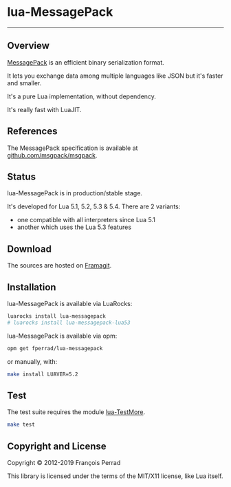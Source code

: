 
# lua-MessagePack

---

## Overview

[MessagePack](http://msgpack.org/)
is an efficient binary serialization format.

It lets you exchange data among multiple languages
like JSON but it's faster and smaller.

It's a pure Lua implementation, without dependency.

It's really fast with LuaJIT.

## References

The MessagePack specification is available at
[github.com/msgpack/msgpack](https://github.com/msgpack/msgpack).

## Status

lua-MessagePack is in production/stable stage.

It's developed for Lua 5.1, 5.2, 5.3 & 5.4. There are 2 variants:

- one compatible with all interpreters since Lua 5.1
- another which uses the Lua 5.3 features


## Download

The sources are hosted on [Framagit](https://framagit.org/fperrad/lua-MessagePack).

## Installation

lua-MessagePack is available via LuaRocks:

```sh
luarocks install lua-messagepack
# luarocks install lua-messagepack-lua53
```

lua-MessagePack is available via opm:

```sh
opm get fperrad/lua-messagepack
```

or manually, with:

```sh
make install LUAVER=5.2
```

## Test

The test suite requires the module
[lua-TestMore](https://fperrad.frama.io/lua-TestMore/).

```sh
make test
```

## Copyright and License

Copyright &copy; 2012-2019 Fran&ccedil;ois Perrad

This library is licensed under the terms of the MIT/X11 license,
like Lua itself.
